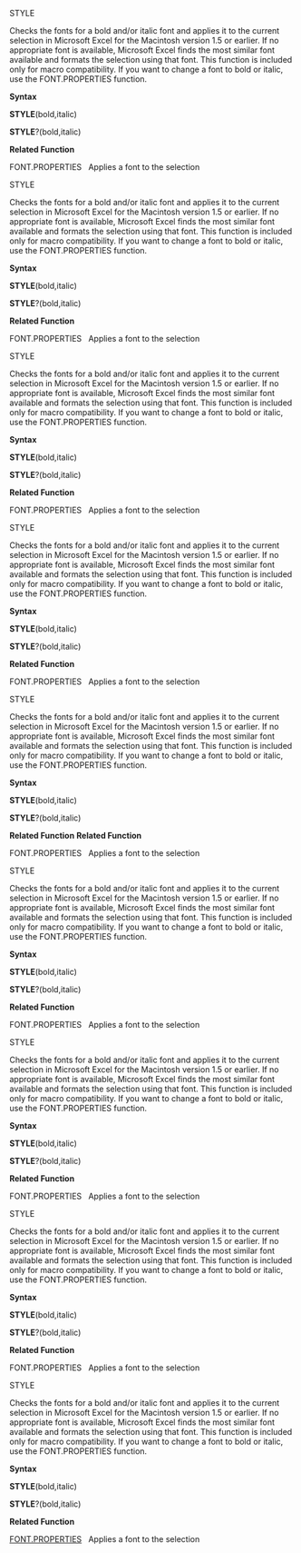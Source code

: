 STYLE

Checks the fonts for a bold and/or italic font and applies it to the
current selection in Microsoft Excel for the Macintosh version 1.5 or
earlier. If no appropriate font is available, Microsoft Excel finds the
most similar font available and formats the selection using that font.
This function is included only for macro compatibility. If you want to
change a font to bold or italic, use the FONT.PROPERTIES function.

**Syntax**

**STYLE**(bold,italic)

**STYLE**?(bold,italic)

**Related Function**

FONT.PROPERTIES   Applies a font to the selection


STYLE

Checks the fonts for a bold and/or italic font and applies it to the
current selection in Microsoft Excel for the Macintosh version 1.5 or
earlier. If no appropriate font is available, Microsoft Excel finds the
most similar font available and formats the selection using that font.
This function is included only for macro compatibility. If you want to
change a font to bold or italic, use the FONT.PROPERTIES function.

**Syntax**

**STYLE**(bold,italic)

**STYLE**?(bold,italic)

**Related Function**

FONT.PROPERTIES   Applies a font to the selection


STYLE

Checks the fonts for a bold and/or italic font and applies it to the
current selection in Microsoft Excel for the Macintosh version 1.5 or
earlier. If no appropriate font is available, Microsoft Excel finds the
most similar font available and formats the selection using that font.
This function is included only for macro compatibility. If you want to
change a font to bold or italic, use the FONT.PROPERTIES function.

**Syntax**

**STYLE**(bold,italic)

**STYLE**?(bold,italic)

**Related Function**

FONT.PROPERTIES   Applies a font to the selection


STYLE

Checks the fonts for a bold and/or italic font and applies it to the
current selection in Microsoft Excel for the Macintosh version 1.5 or
earlier. If no appropriate font is available, Microsoft Excel finds the
most similar font available and formats the selection using that font.
This function is included only for macro compatibility. If you want to
change a font to bold or italic, use the FONT.PROPERTIES function.

**Syntax**

**STYLE**(bold,italic)

**STYLE**?(bold,italic)

**Related Function**

FONT.PROPERTIES   Applies a font to the selection


STYLE

Checks the fonts for a bold and/or italic font and applies it to the
current selection in Microsoft Excel for the Macintosh version 1.5 or
earlier. If no appropriate font is available, Microsoft Excel finds the
most similar font available and formats the selection using that font.
This function is included only for macro compatibility. If you want to
change a font to bold or italic, use the FONT.PROPERTIES function.

**Syntax**

**STYLE**(bold,italic)

**STYLE**?(bold,italic)

**Related Function**
**Related Function**

FONT.PROPERTIES   Applies a font to the selection


STYLE

Checks the fonts for a bold and/or italic font and applies it to the
current selection in Microsoft Excel for the Macintosh version 1.5 or
earlier. If no appropriate font is available, Microsoft Excel finds the
most similar font available and formats the selection using that font.
This function is included only for macro compatibility. If you want to
change a font to bold or italic, use the FONT.PROPERTIES function.

**Syntax**

**STYLE**(bold,italic)

**STYLE**?(bold,italic)

**Related Function**

FONT.PROPERTIES   Applies a font to the selection


STYLE

Checks the fonts for a bold and/or italic font and applies it to the
current selection in Microsoft Excel for the Macintosh version 1.5 or
earlier. If no appropriate font is available, Microsoft Excel finds the
most similar font available and formats the selection using that font.
This function is included only for macro compatibility. If you want to
change a font to bold or italic, use the FONT.PROPERTIES function.

**Syntax**

**STYLE**(bold,italic)

**STYLE**?(bold,italic)

**Related Function**

FONT.PROPERTIES   Applies a font to the selection


STYLE

Checks the fonts for a bold and/or italic font and applies it to the
current selection in Microsoft Excel for the Macintosh version 1.5 or
earlier. If no appropriate font is available, Microsoft Excel finds the
most similar font available and formats the selection using that font.
This function is included only for macro compatibility. If you want to
change a font to bold or italic, use the FONT.PROPERTIES function.

**Syntax**

**STYLE**(bold,italic)

**STYLE**?(bold,italic)

**Related Function**

FONT.PROPERTIES   Applies a font to the selection


STYLE

Checks the fonts for a bold and/or italic font and applies it to the
current selection in Microsoft Excel for the Macintosh version 1.5 or
earlier. If no appropriate font is available, Microsoft Excel finds the
most similar font available and formats the selection using that font.
This function is included only for macro compatibility. If you want to
change a font to bold or italic, use the FONT.PROPERTIES function.

**Syntax**

**STYLE**(bold,italic)

**STYLE**?(bold,italic)

**Related Function**

[FONT.PROPERTIES](FONT.PROPERTIES.md)   Applies a font to the selection



